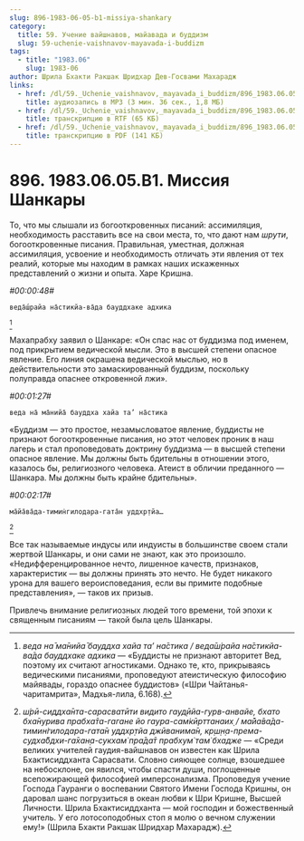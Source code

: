 ```yaml
---
slug: 896-1983-06-05-b1-missiya-shankary
category:
  title: 59. Учение вайшнавов, майавада и буддизм
  slug: 59-uchenie-vaishnavov-mayavada-i-buddizm
tags:
  - title: "1983.06"
    slug: 1983-06
author: Шрила Бхакти Ракшак Шридхар Дев-Госвами Махарадж
links:
  - href: /dl/59._Uchenie_vaishnavov,_mayavada_i_buddizm/896_1983.06.05.B1_SridharMj_Missita_Shankary.mp3
    title: аудиозапись в MP3 (3 мин. 36 сек., 1,8 МБ)
  - href: /dl/59._Uchenie_vaishnavov,_mayavada_i_buddizm/896_1983.06.05.B1_SridharMj_Missita_Shankary.rtf
    title: транскрипцию в RTF (65 КБ)
  - href: /dl/59._Uchenie_vaishnavov,_mayavada_i_buddizm/896_1983.06.05.B1_SridharMj_Missita_Shankary.pdf
    title: транскрипцию в PDF (141 КБ)
---
```


# 896. 1983.06.05.B1. Миссия Шанкары

То, что мы слышали из богооткровенных писаний: ассимиляция, необходимость расставить все на свои места, то, что дают нам *шрути*, богооткровенные писания. Правильная, уместная, должная ассимиляция, усвоение и необходимость отличать эти явления от тех реалий, которые мы находим в рамках наших искаженных представлений о жизни и опыта. Харе Кришна.

*#00:00:48#*

    веда̄ш́райа на̄стикйа-ва̄да бауддхаке адхика
[^_ftn1]

Махапрабху заявил о Шанкаре: «Он спас нас от буддизма под именем, под прикрытием ведической мысли. Это в высшей степени опасное явление. Его линия окрашена ведической мыслью, но в действительности это замаскированный буддизм, поскольку полуправда опаснее откровенной лжи».

*#00:01:27#*

    веда на̄ ма̄нийа̄ бауддха хайа та’ на̄стика

«Буддизм — это простое, незамысловатое явление, буддисты не признают богооткровенные писания, но этот человек проник в наш лагерь и стал проповедовать доктрину буддизма — в высшей степени опасное явление. Мы должны быть бдительны в отношении этого, казалось бы, религиозного человека. Атеист в обличии преданного — Шанкара. Мы должны быть крайне бдительны».

*#00:02:17#*

    ма̄йа̄ва̄да-тимин̇гилодара-гата̄н уддхр̣тйа…
[^_ftn2]

Все так называемые индусы или индуисты в большинстве своем стали жертвой Шанкары, и они сами не знают, как это произошло. «Недифференцированное нечто, лишенное качеств, признаков, характеристик — вы должны принять это нечто. Не будет никакого урона для вашего вероисповедания, если вы примите подобные представления», — таков их призыв.

Привлечь внимание религиозных людей того времени, той эпохи к священным писаниям — такой была цель Шанкары.



[^_ftn1]: *веда на̄ ма̄нийа̄ бауддха хайа та’ на̄стика / веда̄ш́райа на̄стикйа-ва̄да бауддхаке адхика* — «Буддисты не признают авторитет Вед, поэтому их считают агностиками. Однако те, кто, прикрываясь ведическими писаниями, проповедуют атеистическую философию майявады, гораздо опаснее буддистов» («Шри Чайтанья-чаритамрита», Мадхья-лила, 6.168).

[^_ftn2]: *ш́рӣ-сиддха̄нта-сарасватӣти видито гауд̣ӣйа-гурв-анвайе, бхато бха̄нурива прабха̄та-гагане йо гаура-сам̇кӣрттанаих̣ / ма̄йа̄ва̄да-тимин̇гилодара-гата̄н уддхр̣тйа джӣванима̄н, кр̣ш̣н̣а-према-судха̄бдхи-га̄хан̣а-сукхам̇ пра̄да̄т прабхум̇ там̇ бхадже* — «Среди великих учителей гаудия-вайшнавов он известен как Шрила Бхактисиддханта Сарасвати. Словно сияющее солнце, взошедшее на небосклоне, он явился, чтобы спасти души, поглощенные всепожирающей философией имперсонализма. Проповедуя учение Господа Гауранги о воспевании Святого Имени Господа Кришны, он даровал шанс погрузиться в океан любви к Шри Кришне, Высшей Личности. Шрила Бхактисиддханта — мой господин и божественный учитель. У его лотосоподобных стоп я молю о вечном служении ему!» (Шрила Бхакти Ракшак Шридхар Махарадж).

